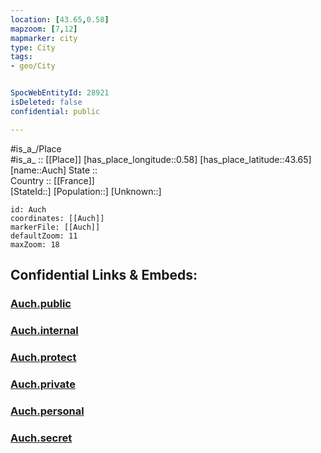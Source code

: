 ```yaml
---
location: [43.65,0.58] 
mapzoom: [7,12] 
mapmarker: city 
type: City
tags:
- geo/City


SpocWebEntityId: 28921
isDeleted: false
confidential: public

---
```

#is_a_/Place  
#is_a_ :: [[Place]] 
[has_place_longitude::0.58] 
[has_place_latitude::43.65] 
[name::Auch] 
State ::  
Country :: [[France]]  
[StateId::] 
[Population::] 
[Unknown::] 


```leaflet
id: Auch
coordinates: [[Auch]] 
markerFile: [[Auch]] 
defaultZoom: 11 
maxZoom: 18
```


## Confidential Links & Embeds: 

### [Auch.public](/_public/\Earth\Continent\Europe\Europe~West\France\regions~France\Occitanie\departments~Occitanie\Gers\communes~Gers\Auch\cities~AuchAuch.public.md) 

### [Auch.internal](/_internal/\Earth\Continent\Europe\Europe~West\France\regions~France\Occitanie\departments~Occitanie\Gers\communes~Gers\Auch\cities~AuchAuch.internal.md) 

### [Auch.protect](/_protect/\Earth\Continent\Europe\Europe~West\France\regions~France\Occitanie\departments~Occitanie\Gers\communes~Gers\Auch\cities~AuchAuch.protect.md) 

### [Auch.private](/_private/\Earth\Continent\Europe\Europe~West\France\regions~France\Occitanie\departments~Occitanie\Gers\communes~Gers\Auch\cities~AuchAuch.private.md) 

### [Auch.personal](/_personal/\Earth\Continent\Europe\Europe~West\France\regions~France\Occitanie\departments~Occitanie\Gers\communes~Gers\Auch\cities~AuchAuch.personal.md) 

### [Auch.secret](/_secret/\Earth\Continent\Europe\Europe~West\France\regions~France\Occitanie\departments~Occitanie\Gers\communes~Gers\Auch\cities~AuchAuch.secret.md)

